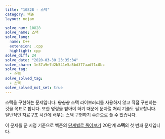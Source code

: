 ```yaml
---
title: "10828 - 스택"
category: 백준
layout: nojam

solve_num: 10828
solve_name: 스택
solve_lang:
  name: C++
  extension: .cpp
  highlight: cpp
solve_diff: 24
solve_date: "2020-03-30 23:35:34"
solve_share: 1e37a9e7d2b541e5a5bd377aad71c0bc
solve_tag:
  - 스택
solve_solved_tag:
  - 스택
solve_solved_not_set: true
---
```


스택을 구현하는 문제입니다. ~~양심상~~ 스택 라이브러리를 사용하지 않고 직접 구현하는 것을 목표로 합니다. 또한 명령을 받아야 하기 때문에 문자열 처리 기술도 필요합니다. 일반적인 자료구조 시간에 배우는 스택 구현하기 수준으로 풀 수 있습니다.

이 문제를 푼 시점 기준으로 백준의 [단계별로 풀어보기](http://noj.am/p/s) 20단계 **스택**의 첫 번째 문제입니다.
